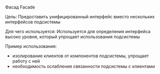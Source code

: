 Фасад Facade

Цель: Предоставить унифицированный интерфейс вместо нескольких интерфейсов подсистемы

Для чего используется: Используется для определения интерфейса высоко уровня, который упрощает использования подсистемы

Пример использования:
- изолирование клиентов от компонентов подсистемы, упрощает работу с ней
- необходимость ослабления связанности подсистемы с клиентами